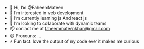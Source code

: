 - 👋 Hi, I’m @FaheemMateen
- 👀 I’m interested in web development
- 🌱 I’m currently learning js And react js
- 💞️ I’m looking to collaborate with dynamic teams
- 📫 contact me at faheemmateenkhan@gmail.com
- 😄 Pronouns: ...
- ⚡ Fun fact: love the output of my code ever it makes me curious 

<!---
FaheemMateen/FaheemMateen is a ✨ special ✨ repository because its `README.md` (this file) appears on your GitHub profile.
You can click the Preview link to take a look at your changes.
--->

